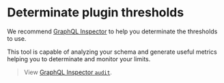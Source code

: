 # Determinate plugin thresholds

We recommend [GraphQL Inspector](https://github.com/kamilkisiela/graphql-inspector) to help you determinate the thresholds to use.

This tool is capable of analyzing your schema and generate useful metrics helping you to determinate and monitor your limits.

> View [GraphQL Inspector `audit`](https://the-guild.dev/graphql/inspector/docs/commands/audit).
